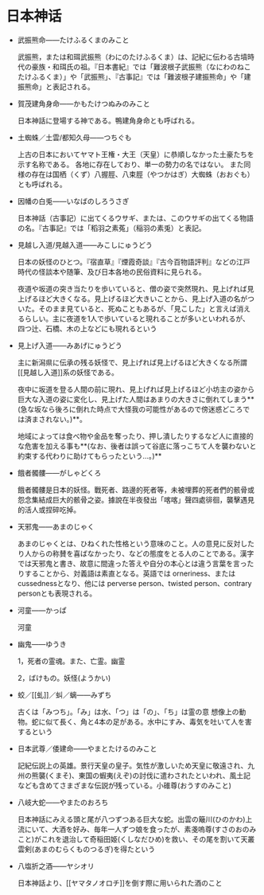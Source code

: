 # 日本神话

- 武振熊命——たけふるくまのみこと
    
    武振熊，または和珥武振熊（わにのたけふるくま）は、記紀に伝わる古墳時代の豪族・和珥氏の祖。『日本書紀』では「難波根子武振熊（なにわのねこたけふるくま）」や「武振熊」、『古事記』では「難波根子建振熊命」や「建振熊命」と表記される。

- 賀茂建角身命——かもたけつぬみのみこと
    
    日本神話に登場する神である。鴨建角身命とも呼ばれる。

- 土蜘蛛／土雲/都知久母——つちぐも
    
    上古の日本においてヤマト王権・大王（天皇）に恭順しなかった土豪たちを示す名称である。 各地に存在しており、単一の勢力の名ではない。 また同様の存在は国栖（くず）八握脛、八束脛（やつかはぎ）大蜘蛛（おおぐも）とも呼ばれる。

- 因幡の白兎——いなばのしろうさぎ
    
    日本神話（古事記）に出てくるウサギ、または、このウサギの出てくる物語の名。『古事記』では「稻羽之素菟」（稲羽の素兎）と表記。

- 見越し入道/見越入道——みこしにゅうどう
    
    日本の妖怪のひとつ。『宿直草』『煙霞奇談』『古今百物語評判』などの江戸時代の怪談本や随筆、及び日本各地の民俗資料に見られる。
    
    夜道や坂道の突き当たりを歩いていると、僧の姿で突然現れ、見上げれば見上げるほど大きくなる。見上げるほど大きいことから、見上げ入道の名がついた。そのまま見ていると、死ぬこともあるが、「見こした」と言えば消えるらしい。主に夜道を1人で歩いていると現れることが多いといわれるが、四つ辻、石橋、木の上などにも現れるという

- 見上げ入道——みあげにゅうどう
    
    主に新潟県に伝承の残る妖怪で、見上げれば見上げるほど大きくなる所謂[[見越し入道]]系の妖怪である。
    
    夜中に坂道を登る人間の前に現れ、見上げれば見上げるほど小坊主の姿から巨大な入道の姿に変化し、見上げた人間はあまりの大きさに倒れてしまう**(急な坂なら後ろに倒れた時点で大怪我の可能性があるので傍迷惑どころでは済まされない。)**。
    
    地域によっては食べ物や金品を奪ったり、押し潰したりするなど人に直接的な危害を加える事も**(なお、後者は誤って谷底に落っこちて人を襲わないと約束する代わりに助けてもらったという…。)**

- 餓者髑髏——がしゃどくろ
    
    餓者髑髏是日本的妖怪。戰死者、路邊的死者等，未被埋葬的死者們的骸骨或怨念集結成巨大的骸骨之姿。據說在半夜發出「喀喀」聲四處徘徊，襲擊遇見的活人或捏碎吃掉。

- 天邪鬼——あまのじゃく
    
    あまのじゃくとは、ひねくれた性格という意味のこと。人の意見に反対したり人からの称賛を喜ばなかったり、などの態度をとる人のことである。漢字では天邪鬼と書き、故意に間違った答えや自分の本心とは違う言葉を言ったりすることから、対義語は素直となる。英語では orneriness、または cussednessとなり、他には perverse person、twisted person、contrary personとも表現される。

- 河童——かっぱ
    
    河童

- 幽鬼——ゆうき
    
    1，死者の霊魂。また、亡霊。幽霊
    
    2，ばけもの。妖怪(ようかい)

- 蛟／[[虬]]／虯／螭——みずち
    
    古くは「みつち」。「み」は水、「つ」は「の」、「ち」は霊の意  想像上の動物。蛇に似て長く、角と4本の足がある。水中にすみ、毒気を吐いて人を害するという

- 日本武尊／倭建命——やまとたけるのみこと
    
    記紀伝説上の英雄。景行天皇の皇子。気性が激しいため天皇に敬遠され、九州の熊襲(くまそ)、東国の蝦夷(えぞ)の討伐に遣わされたといわれ、風土記なども含めてさまざまな伝説が残っている。小碓尊(おうすのみこと)
    
- 八岐大蛇——やまたのおろち
    
    日本神話にみえる頭と尾が八つずつある巨大な蛇。出雲の簸川(ひのかわ)上流にいて、大酒を好み、毎年一人ずつ娘を食ったが、素戔嗚尊(すさのおのみこと)がこれを退治して奇稲田姫(くしなだひめ)を救い、その尾を割いて天叢雲剣(あまのむらくものつるぎ)を得たという

- 八塩折之酒——ヤシオリ
    
    日本神話より、[[ヤマタノオロチ]]を倒す際に用いられた酒のこと